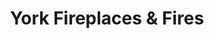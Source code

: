 ---
title: "York Fireplaces & Fires"
url: /birmingham/york-fireplaces-and-fires/
shop: interior decoration
---